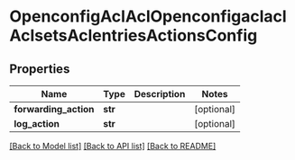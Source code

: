 # OpenconfigAclAclOpenconfigaclaclAclsetsAclentriesActionsConfig

## Properties
Name | Type | Description | Notes
------------ | ------------- | ------------- | -------------
**forwarding_action** | **str** |  | [optional] 
**log_action** | **str** |  | [optional] 

[[Back to Model list]](../README.md#documentation-for-models) [[Back to API list]](../README.md#documentation-for-api-endpoints) [[Back to README]](../README.md)


